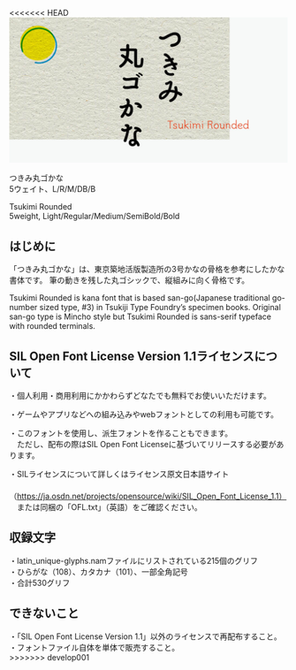 <<<<<<< HEAD
<img src="./Documentation/jpg/tsukimi_img_sample1.jpg" />

つきみ丸ゴかな<br />
5ウェイト、L/R/M/DB/B<br />

Tsukimi Rounded<br />
5weight, Light/Regular/Medium/SemiBold/Bold


<h2>はじめに</h2>
「つきみ丸ゴかな」は、東京築地活版製造所の3号かなの骨格を参考にしたかな書体です。
筆の動きを残した丸ゴシックで、縦組みに向く骨格です。

Tsukimi Rounded is kana font that is based san-go(Japanese traditional go-number sized type, #3) in Tsukiji Type Foundry’s specimen books.
Original san-go type is Mincho style but Tsukimi Rounded is sans-serif typeface with rounded terminals.

<h2>SIL Open Font License Version 1.1ライセンスについて</h2>

・個人利用・商用利用にかかわらずどなたでも無料でお使いいただけます。<br />

・ゲームやアプリなどへの組み込みやwebフォントとしての利用も可能です。<br />

・このフォントを使用し、派生フォントを作ることもできます。<br />
　ただし、配布の際はSIL Open Font Licenseに基づいてリリースする必要があります。<br />

・SILライセンスについて詳しくはライセンス原文日本語サイト<br />
　（https://ja.osdn.net/projects/opensource/wiki/SIL_Open_Font_License_1.1）<br />
　または同梱の「OFL.txt」（英語）をご確認ください。<br />


<h2>収録文字</h2>
・latin_unique-glyphs.namファイルにリストされている215個のグリフ<br />
・ひらがな（108）、カタカナ（101）、一部全角記号<br />
・合計530グリフ


<h2>できないこと</h2>
・「SIL Open Font License Version 1.1」以外のライセンスで再配布すること。<br />
・フォントファイル自体を単体で販売すること。<br />
>>>>>>> develop001
